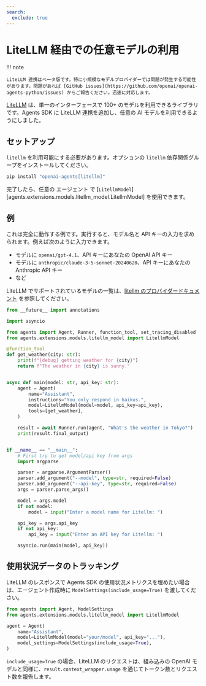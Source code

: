 ```yaml
---
search:
  exclude: true
---
```

# LiteLLM 経由での任意モデルの利用

!!! note

    LiteLLM 連携はベータ版です。特に小規模なモデルプロバイダーでは問題が発生する可能性があります。問題があれば [GitHub issues](https://github.com/openai/openai-agents-python/issues) からご報告ください。迅速に対応します。

[LiteLLM](https://docs.litellm.ai/docs/) は、単一のインターフェースで 100+ のモデルを利用できるライブラリです。Agents SDK に LiteLLM 連携を追加し、任意の AI モデルを利用できるようにしました。

## セットアップ

`litellm` を利用可能にする必要があります。オプションの `litellm` 依存関係グループをインストールしてください。

```bash
pip install "openai-agents[litellm]"
```

完了したら、任意の エージェント で [`LitellmModel`][agents.extensions.models.litellm_model.LitellmModel] を使用できます。

## 例

これは完全に動作する例です。実行すると、モデル名と API キーの入力を求められます。例えば次のように入力できます。

-   モデルに `openai/gpt-4.1`、API キーにあなたの OpenAI API キー
-   モデルに `anthropic/claude-3-5-sonnet-20240620`、API キーにあなたの Anthropic API キー
-   など

LiteLLM でサポートされているモデルの一覧は、[litellm のプロバイダードキュメント](https://docs.litellm.ai/docs/providers) を参照してください。

```python
from __future__ import annotations

import asyncio

from agents import Agent, Runner, function_tool, set_tracing_disabled
from agents.extensions.models.litellm_model import LitellmModel

@function_tool
def get_weather(city: str):
    print(f"[debug] getting weather for {city}")
    return f"The weather in {city} is sunny."


async def main(model: str, api_key: str):
    agent = Agent(
        name="Assistant",
        instructions="You only respond in haikus.",
        model=LitellmModel(model=model, api_key=api_key),
        tools=[get_weather],
    )

    result = await Runner.run(agent, "What's the weather in Tokyo?")
    print(result.final_output)


if __name__ == "__main__":
    # First try to get model/api key from args
    import argparse

    parser = argparse.ArgumentParser()
    parser.add_argument("--model", type=str, required=False)
    parser.add_argument("--api-key", type=str, required=False)
    args = parser.parse_args()

    model = args.model
    if not model:
        model = input("Enter a model name for Litellm: ")

    api_key = args.api_key
    if not api_key:
        api_key = input("Enter an API key for Litellm: ")

    asyncio.run(main(model, api_key))
```

## 使用状況データのトラッキング

LiteLLM のレスポンスで Agents SDK の使用状況メトリクスを埋めたい場合は、エージェント作成時に `ModelSettings(include_usage=True)` を渡してください。

```python
from agents import Agent, ModelSettings
from agents.extensions.models.litellm_model import LitellmModel

agent = Agent(
    name="Assistant",
    model=LitellmModel(model="your/model", api_key="..."),
    model_settings=ModelSettings(include_usage=True),
)
```

`include_usage=True` の場合、LiteLLM のリクエストは、組み込みの OpenAI モデルと同様に、`result.context_wrapper.usage` を通じてトークン数とリクエスト数を報告します。